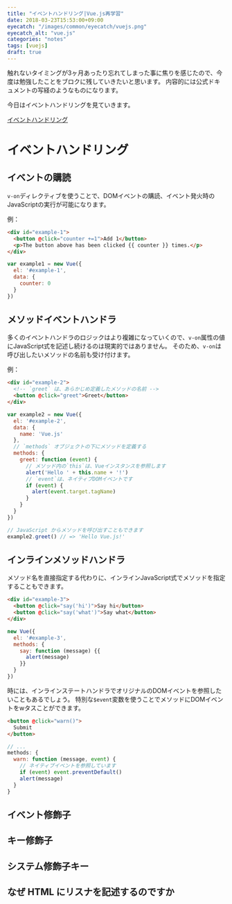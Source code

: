 ```yaml
---
title: "イベントハンドリング|Vue.js再学習"
date: 2018-03-23T15:53:00+09:00
eyecatch: "/images/common/eyecatch/vuejs.png"
eyecatch_alt: "vue.js"
categories: "notes"
tags: [vuejs]
draft: true
---
```


触れないタイミングが3ヶ月あったり忘れてしまった事に焦りを感じたので、今度は勉強したことをブロクに残していきたいと思います。
内容的には公式ドキュメントの写経のようなものになります。

今日はイベントハンドリングを見ていきます。

[イベントハンドリング](https://jp.vuejs.org/v2/guide/list.html)

# イベントハンドリング
## イベントの購読
`v-on`ディレクティブを使うことで、DOMイベントの購読、イベント発火時のJavaScriptの実行が可能になります。

例：

```html
<div id="example-1">
  <button @click="counter +=1">Add 1</button>
  <p>The button above has been clicked {{ counter }} times.</p>
</div>
```

```JavaScript
var example1 = new Vue({
  el: '#example-1',
  data: {
    counter: 0
  }
})
```

## メソッドイベントハンドラ
多くのイベントハンドラのロジックはより複雑になっていくので、`v-on`属性の値にJavaScript式を記述し続けるのは現実的ではありません。
そのため、`v-on`は呼び出したいメソッドの名前も受け付けます。

例：

```html
<div id="example-2">
  <!-- `greet` は、あらかじめ定義したメソッドの名前 -->
  <button @click="greet">Greet</button>
</div>
```

```JavaScript
var example2 = new Vue({
  el: '#example-2',
  data: {
    name: 'Vue.js'
  },
  // `methods` オブジェクトの下にメソッドを定義する
  methods: {
    greet: function (event) {
      // メソッド内の`this`は、Vueインスタンスを参照します
      alert('Hello ' + this.name + '!')
      // `event`は、ネイティブDOMイベントです
      if (event) {
        alert(event.target.tagName)
      }
    }
  }
})

// JavaScript からメソッドを呼び出すこともできます
example2.greet() // => 'Hello Vue.js!'
```

## インラインメソッドハンドラ

メソッド名を直接指定する代わりに、インラインJavaScript式でメソッドを指定することもできます。

```html
<div id="example-3">
  <button @click="say('hi')">Say hi</button>
  <button @click="say('what')">Say what</button>
</div>
```

```JavaScript
new Vue({
  el: '#example-3',
  methods: {
    say: function (message) {{
      alert(message)
    }}
  }
})
```

時には、インラインステートハンドラでオリジナルのDOMイベントを参照したいこともあるでしょう。
特別な`$event`変数を使うことでメソッドにDOMイベントをwタスことができます。

```html
<button @click="warn()">
  Submit
</button>
```

```JavaScript
// ...
methods: {
  warn: function (message, event) {
    // ネイティブイベントを参照しています
    if (event) event.preventDefault()
    alert(message)
  }
}
```

## イベント修飾子

## キー修飾子

## システム修飾子キー

## なぜ HTML にリスナを記述するのですか
